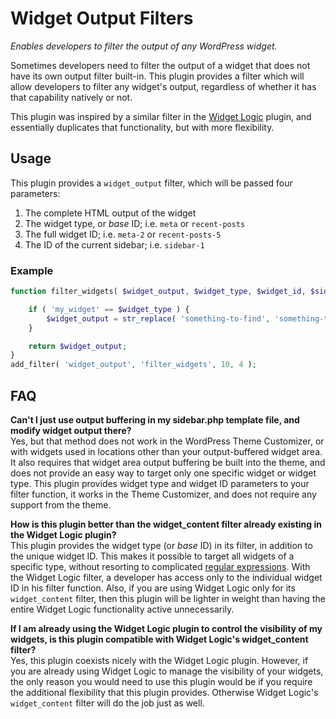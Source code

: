 # Widget Output Filters
*Enables developers to filter the output of any WordPress widget.*

Sometimes developers need to filter the output of a widget that does not have its own output filter built-in. This plugin provides a filter which will allow developers to filter any widget's output, regardless of whether it has that capability natively or not.

This plugin was inspired by a similar filter in the [Widget Logic](https://wordpress.org/plugins/widget-logic/) plugin, and essentially duplicates that functionality, but with more flexibility.

## Usage

This plugin provides a `widget_output` filter, which will be passed four parameters:

1. The complete HTML output of the widget
2. The widget type, or *base* ID; i.e. `meta` or `recent-posts`
3. The full widget ID; i.e. `meta-2` or `recent-posts-5`
4. The ID of the current sidebar; i.e. `sidebar-1`

### Example

```php
function filter_widgets( $widget_output, $widget_type, $widget_id, $sidebar_id ) {

	if ( 'my_widget' == $widget_type ) {
		$widget_output = str_replace( 'something-to-find', 'something-to-replace', $widget_output );
	}

	return $widget_output;
}
add_filter( 'widget_output', 'filter_widgets', 10, 4 );
```

## FAQ

**Can't I just use output buffering in my sidebar.php template file, and modify widget output there?**  
Yes, but that method does not work in the WordPress Theme Customizer, or with widgets used in locations other than your output-buffered widget area. It also requires that widget area output buffering be built into the theme, and does not provide an easy way to target only one specific widget or widget type. This plugin provides widget type and widget ID parameters to your filter function, it works in the Theme Customizer, and does not require any support from the theme.

**How is this plugin better than the widget_content filter already existing in the Widget Logic plugin?**  
This plugin provides the widget type (or *base* ID) in its filter, in addition to the unique widget ID. This makes it possible to target all widgets of a specific type, without resorting to complicated [regular expressions](http://en.wikipedia.org/wiki/Regular_expression). With the Widget Logic filter, a developer has access only to the individual widget ID in his filter function. Also, if you are using Widget Logic only for its `widget_content` filter, then this plugin will be lighter in weight than having the entire Widget Logic functionality active unnecessarily.

**If I am already using the Widget Logic plugin to control the visibility of my widgets, is this plugin compatible with Widget Logic's widget_content filter?**  
Yes, this plugin coexists nicely with the Widget Logic plugin. However, if you are already using Widget Logic to manage the visibility of your widgets, the only reason you would need to use this plugin would be if you require the additional flexibility that this plugin provides. Otherwise Widget Logic's `widget_content` filter will do the job just as well.
